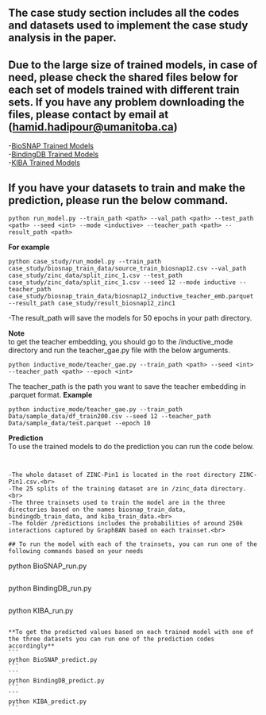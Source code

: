 ## The case study section includes all the codes and datasets used to implement the case study analysis in the paper.
## Due to the large size of trained models, in case of need, please check the shared files below for each set of models trained with different train sets. If you have any problem downloading the files, please contact by email at (hamid.hadipour@umanitoba.ca)<br>

-[BioSNAP Trained Models](https://umanitoba-my.sharepoint.com/:u:/g/personal/hamid_hadipour_umanitoba_ca1/EUm47tS6nlNEjIpQcJjDCdoBb8nh2TnTqc7VbFGIe2FMpw?e=UVvPcM)<br>
-[BindingDB Trained Models](https://umanitoba-my.sharepoint.com/:u:/g/personal/hamid_hadipour_umanitoba_ca1/EXHP3lyMCE5Lpt8xV8lAyFYBqxI5PU3JUWwO7k3X5y6KgQ?e=OB3eEO)<br>
-[KIBA Trained Models](https://umanitoba-my.sharepoint.com/:u:/g/personal/hamid_hadipour_umanitoba_ca1/EbWxe-y2PWpLpxVxVrDIxUYBdtBAvz_OSbqHE4-GcmH50w?e=2DkqaP)<br>
## If you have your datasets to train and make the prediction, please run the below command.

```
python run_model.py --train_path <path> --val_path <path> --test_path <path> --seed <int> --mode <inductive> --teacher_path <path> --result_path <path>
```
**For example**<br>
```
python case_study/run_model.py --train_path case_study/biosnap_train_data/source_train_biosnap12.csv --val_path case_study/zinc_data/split_zinc_1.csv --test_path case_study/zinc_data/split_zinc_1.csv --seed 12 --mode inductive --teacher_path case_study/biosnap_train_data/biosnap12_inductive_teacher_emb.parquet --result_path case_study/result_biosnap12_zinc1
```
-The result_path will save the models for 50 epochs in your path directory.<br>

**Note**<br>
to get the teacher embedding, you should go to the /inductive_mode directory and run the teacher_gae.py file with the below arguments.<br>

```
python inductive_mode/teacher_gae.py --train_path <path> --seed <int> --teacher_path <path> --epoch <int>
```
The teacher_path is the path you want to save the teacher embedding in .parquet format.
**Example**<br>
```
python inductive_mode/teacher_gae.py --train_path Data/sample_data/df_train200.csv --seed 12 --teacher_path Data/sample_data/test.parquet --epoch 10
```
**Prediction**<br>
To use the trained models to do the prediction you can run the code below.<br>
```


-The whole dataset of ZINC-Pin1 is located in the root directory ZINC-Pin1.csv.<br>
-The 25 splits of the training dataset are in /zinc_data directory.<br>
-The three trainsets used to train the model are in the three directories based on the names biosnap_train_data, bindingdb_train_data, and kiba_train_data.<br>
-The folder /predictions includes the probabilities of around 250k interactions captured by GraphBAN based on each trainset.<br>

## To run the model with each of the trainsets, you can run one of the following commands based on your needs
```
python BioSNAP_run.py
```

```
python BindingDB_run.py
```

```
python KIBA_run.py
````

**To get the predicted values based on each trained model with one of the three datasets you can run one of the prediction codes accordingly**
```
python BioSNAP_predict.py
```
```
python BindingDB_predict.py
```
```
python KIBA_predict.py
```

